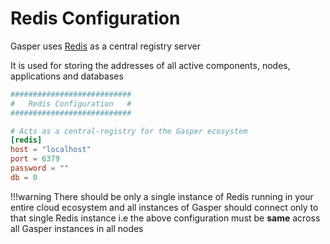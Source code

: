 # Redis Configuration

Gasper uses [Redis](https://redis.io/) as a central registry server

It is used for storing the addresses of all active components, nodes, applications and databases

```toml
###########################
#   Redis Configuration   #
###########################

# Acts as a central-registry for the Gasper ecosystem
[redis]
host = "localhost"
port = 6379
password = ""
db = 0
```

!!!warning
    There should be only a single instance of Redis running in your entire cloud ecosystem and all instances of Gasper should connect only to that single Redis instance i.e the above configuration must be **same** across all Gasper instances in all nodes
